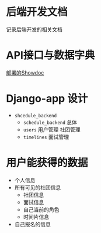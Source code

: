 # 后端开发文档

记录后端开发的相关文档

# API接口与数据字典

[部署的Showdoc](http://fkynjyq.com:10000)

# Django-app 设计

- `shcedule_backend`
  - `schedule_backend` 总体
  - `users` 用户管理 社团管理
  - `timelines` 面试管理

# 用户能获得的数据

- 个人信息
- 所有可见的社团信息
  - 社团信息
  - 面试信息
  - 自己当前的角色
  - 时间片信息
- 自己报名的信息
